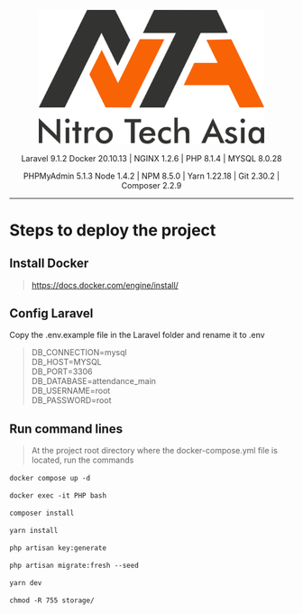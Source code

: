 <p align="center">
<a href="https://laravel.com" target="_blank">
<img src="/laravel/public/logo.svg" width="400">
</a></p>

<p align="center">
<a>Laravel 9.1.2</a>
<a>Docker 20.10.13</a> |
<a>NGINX 1.2.6</a> |
<a>PHP 8.1.4</a> |
<a>MYSQL 8.0.28</a>
</p>
<p align="center">
<a>PHPMyAdmin 5.1.3</a>
<a>Node 1.4.2</a> |
<a>NPM 8.5.0</a> |
<a>Yarn 1.22.18</a> |
<a>Git 2.30.2</a> |
<a>Composer 2.2.9</a>
</p>

___
# Steps to deploy the project

## Install Docker
> https://docs.docker.com/engine/install/

## Config Laravel
Copy the .env.example file in the Laravel folder and rename it to .env
>DB_CONNECTION=mysql             
DB_HOST=MYSQL          
DB_PORT=3306              
DB_DATABASE=attendance_main           
DB_USERNAME=root      
DB_PASSWORD=root      

## Run command lines
> At the project root directory where the docker-compose.yml file is located, run the commands

`docker compose up -d`

`docker exec -it PHP bash`

`composer install`

`yarn install`

`php artisan key:generate`

`php artisan migrate:fresh --seed`

`yarn dev`

`chmod -R 755 storage/`
